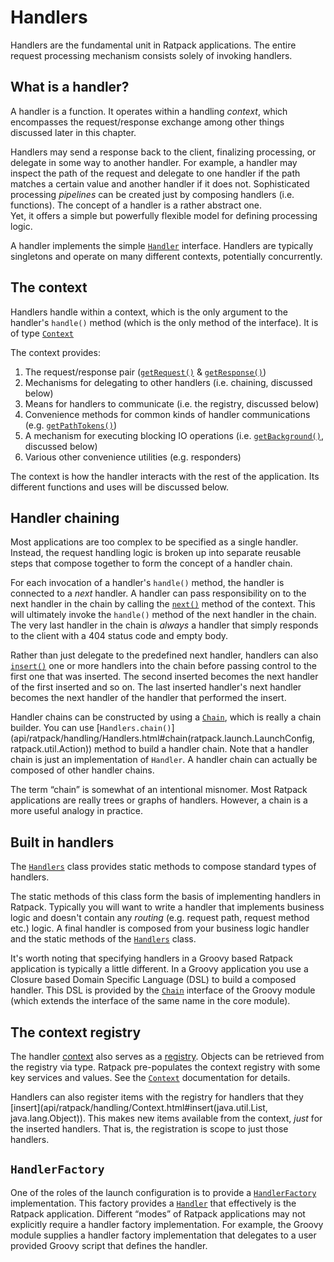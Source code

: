 # Handlers

Handlers are the fundamental unit in Ratpack applications.
The entire request processing mechanism consists solely of invoking handlers.

## What is a handler?

A handler is a function.
It operates within a handling _context_, which encompasses the request/response exchange among other things discussed later in this chapter.
 
Handlers may send a response back to the client, finalizing processing, or delegate in some way to another handler.
For example, a handler may inspect the path of the request and delegate to one handler if the path matches a certain value and another handler if it does not.
Sophisticated processing _pipelines_ can be created just by composing handlers (i.e. functions). 
The concept of a handler is a rather abstract one.  
Yet, it offers a simple but powerfully flexible model for defining processing logic.

A handler implements the simple [`Handler`](api/ratpack/handling/Handler.html) interface.
Handlers are typically singletons and operate on many different contexts, potentially concurrently.

## The context

Handlers handle within a context, which is the only argument to the handler's `handle()` method (which is the only method of the interface).
It is of type [`Context`](api/ratpack/handling/Context.html)

The context provides:

1. The request/response pair ([`getRequest()`](api/ratpack/handling/Context.html#getRequest%28%29)
& [`getResponse()`](api/ratpack/handling/Context.html#getResponse%28%29))
1. Mechanisms for delegating to other handlers (i.e. chaining, discussed below)
1. Means for handlers to communicate (i.e. the registry, discussed below)
1. Convenience methods for common kinds of handler communications (e.g. [`getPathTokens()`](api/ratpack/handling/Context.html#getPathTokens%28%29))
1. A mechanism for executing blocking IO operations (i.e. [`getBackground()`](api/ratpack/handling/Context.html#getBackground%28%29), discussed below)
1. Various other convenience utilities (e.g. responders)

The context is how the handler interacts with the rest of the application.
Its different functions and uses will be discussed below.

## Handler chaining

Most applications are too complex to be specified as a single handler. 
Instead, the request handling logic is broken up into separate reusable steps that compose together to form the concept of a handler chain.

For each invocation of a handler's `handle()` method, the handler is connected to a _next_ handler.
A handler can pass responsibility on to the next handler in the chain by calling the [`next()`](api/ratpack/handling/Context.html#next%28%29) method of the context.
This will ultimately invoke the `handle()` method of the next handler in the chain. 
The very last handler in the chain is _always_ a handler that simply responds to the client with a 404 status code and empty body.

Rather than just delegate to the predefined next handler, handlers can also [`insert()`](api/ratpack/handling/Context.html#insert%28java.util.List%29) one or more handlers into the chain before passing control to the first one that was inserted. The second inserted becomes the next handler of the first inserted and so on.
The last inserted handler's next handler becomes the next handler of the handler that performed the insert.

Handler chains can be constructed by using a [`Chain`](api/ratpack/handling/Chain.html), which is really a chain builder.
You can use [`Handlers.chain()`](api/ratpack/handling/Handlers.html#chain\(ratpack.launch.LaunchConfig, ratpack.util.Action\)) method to build a handler chain.
Note that a handler chain is just an implementation of `Handler`.
A handler chain can actually be composed of other handler chains.

The term “chain” is somewhat of an intentional misnomer.
Most Ratpack applications are really trees or graphs of handlers.
However, a chain is a more useful analogy in practice.

## Built in handlers

The [`Handlers`](api/ratpack/handling/Handlers.html) class provides static methods to compose standard types of handlers.

The static methods of this class form the basis of implementing handlers in Ratpack.
Typically you will want to write a handler that implements business logic and doesn't contain any _routing_ (e.g. request path, request method etc.) logic.
A final handler is composed from your business logic handler and the static methods of the [`Handlers`](api/ratpack/handling/Handlers.html) class.

It's worth noting that specifying handlers in a Groovy based Ratpack application is typically a little different.
In a Groovy application you use a Closure based Domain Specific Language (DSL) to build a composed handler.
This DSL is provided by the [`Chain`](api/ratpack/groovy/handling/GroovyChain.html) interface of the Groovy module (which extends the interface of the same name in the core module).

## The context registry

The handler [context](api/ratpack/handling/Context.html) also serves as a [registry](api/ratpack/registry/Registry.html).
Objects can be retrieved from the registry via type.
Ratpack pre-populates the context registry with some key services and values. 
See the [`Context`](api/ratpack/handling/Context.html) documentation for details.

Handlers can also register items with the registry for handlers that they [insert](api/ratpack/handling/Context.html#insert\(java.util.List, java.lang.Object\)).
This makes new items available from the context, _just_ for the inserted handlers.
That is, the registration is scope to just those handlers.


## `HandlerFactory`

One of the roles of the launch configuration is to provide a [`HandlerFactory`](api/ratpack/launch/HandlerFactory.html) implementation.
This factory provides a [`Handler`](api/ratpack/handling/Handler.html) that effectively is the Ratpack application.
Different “modes” of Ratpack applications may not explicitly require a handler factory implementation. For example, the Groovy module supplies a handler factory implementation that delegates to a user provided Groovy script that defines the handler.